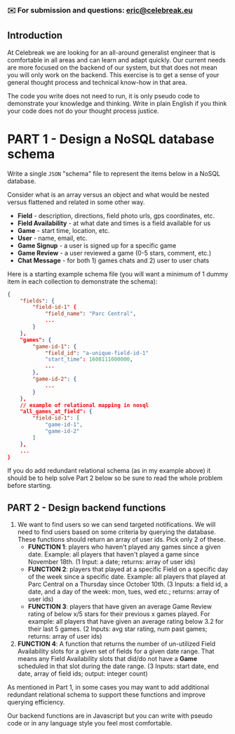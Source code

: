 ### ✉️  For submission and questions: eric@celebreak.eu

## Introduction

At Celebreak we are looking for an all-around generalist engineer that is comfortable in all areas and can learn and adapt quickly. Our current needs are more focused on the backend of our system, but that does not mean you will only work on the backend. This exercise is to get a sense of your general thought process and technical know-how in that area.

The code you write does not need to run, it is only pseudo code to demonstrate your knowledge and thinking. Write in plain English if you think your code does not do your thought process justice.

# PART 1 - Design a NoSQL database schema

Write a single `JSON` "schema" file to represent the items below in a NoSQL database.

Consider what is an array versus an object and what would be nested versus flattened and related in some other way.

- **Field** - description, directions, field photo urls,  gps coordinates, etc.
- **Field Availability** - at what date and times is a field available for us
- **Game** - start time, location, etc.
- **User** - name, email, etc.
- **Game Signup** - a user is signed up for a specific game
- **Game Review** - a user reviewed a game (0-5 stars, comment, etc.)
- **Chat Message** - for both 1) games chats and 2) user to user chats

Here is a starting example schema file (you will want a minimum of 1 dummy item in each collection to demonstrate the schema):

```json
{
	"fields": {
		"field-id-1" {
			"field_name": "Parc Central",
			...
		}
	},
	"games": {
		"game-id-1": {
			"field_id": "a-unique-field-id-1"
			"start_time": 1608111000000,
			...
		},
		"game-id-2": {
			...
		}
	},
	// example of relational mapping in nosql
	"all_games_at_field": {
		"field-id-1": [
			"game-id-1",
			"game-id-2"
		]
	},
	...
}
```

If you do add redundant relational schema (as in my example above) it should be to help solve Part 2 below so be sure to read the whole problem before starting.

## PART 2 - Design backend functions

1. We want to find users so we can send targeted notifications. We will need to find users based on some criteria by querying the database. These functions should return an array of user ids. Pick only 2 of these.
    - **FUNCTION 1**: players who haven't played any games since a given date. Example: all players that haven't played a game since November 18th. (1 Input: a date; returns: array of user ids)
    - **FUNCTION 2**:  players that played at a specific Field on a specific day of the week since a specific date. Example: all players that played at Parc Central on a Thursday since October 10th. (3 Inputs: a field id, a date, and a day of the week: mon, tues, wed etc.; returns: array of user ids)
    - **FUNCTION 3**: players that have given an average Game Review rating of below x/5 stars for their previous x games played. For example: all players that have given an average rating below 3.2 for their last 5 games. (2 Inputs: avg star rating, num past games; returns: array of user ids)
2. **FUNCTION 4**: A function that returns the number of un-utilized Field Availability slots for a given set of fields for a given date range. That means any Field Availability slots that did/do not have a **Game** scheduled in that slot during the date range. (3 Inputs: start date, end date, array of field ids; output: integer count)

As mentioned in Part 1, in some cases you may want to add additional redundant relational schema to support these functions and improve querying efficiency.

Our backend functions are in Javascript but you can write with pseudo code or in any language style you feel most comfortable.